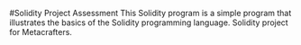#Solidity Project Assessment
This Solidity program is a simple program that illustrates the basics of the Solidity programming language. Solidity project for Metacrafters.
